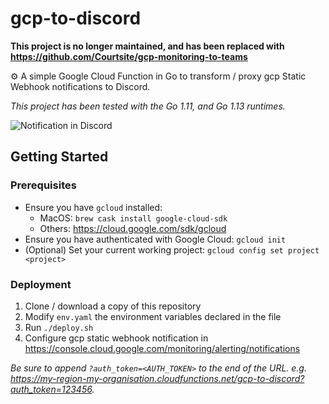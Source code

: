 # gcp-to-discord

**This project is no longer maintained, and has been replaced with https://github.com/Courtsite/gcp-monitoring-to-teams**

⚙️ A simple Google Cloud Function in Go to transform / proxy gcp Static Webhook notifications to Discord.

_This project has been tested with the Go 1.11, and Go 1.13 runtimes._

![Notification in Discord](screenshot.png "Notification in Discord")


## Getting Started

### Prerequisites

- Ensure you have `gcloud` installed:
    - MacOS: `brew cask install google-cloud-sdk`
    - Others: https://cloud.google.com/sdk/gcloud
- Ensure you have authenticated with Google Cloud: `gcloud init`
- (Optional) Set your current working project: `gcloud config set project <project>`

### Deployment

1. Clone / download a copy of this repository
2. Modify `env.yaml` the environment variables declared in the file
3. Run `./deploy.sh`
4. Configure gcp static webhook notification in https://console.cloud.google.com/monitoring/alerting/notifications

_Be sure to append `?auth_token=<AUTH_TOKEN>` to the end of the URL. e.g. https://my-region-my-organisation.cloudfunctions.net/gcp-to-discord?auth_token=123456._
